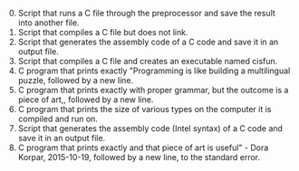 0. Script that runs a C file through the preprocessor and save the result into another file.
1. Script that compiles a C file but does not link.
2. Script that generates the assembly code of a C code and save it in an output file.
3. Script that compiles a C file and creates an executable named cisfun.
4. C program that prints exactly "Programming is like building a multilingual puzzle, followed by a new line.
5. C program that prints exactly with proper grammar, but the outcome is a piece of art,, followed by a new line.
6. C program that prints the size of various types on the computer it is compiled and run on.
100. Script that generates the assembly code (Intel syntax) of a C code and save it in an output file.
101. C program that prints exactly and that piece of art is useful" - Dora Korpar, 2015-10-19, followed by a new line, to the standard error.  
